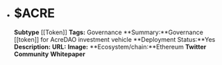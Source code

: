 - # $ACRE
  **Subtype** [[Token]]
  **Tags:** Governance
  **Summary:**Governance [[token]] for AcreDAO investment vehicle
  **Deployment Status:**Yes
  **Description:**
  **URL:**
  **Image:**
  **Ecosystem/chain:**Ethereum
  **Twitter**
  **Community**
  **Whitepaper**